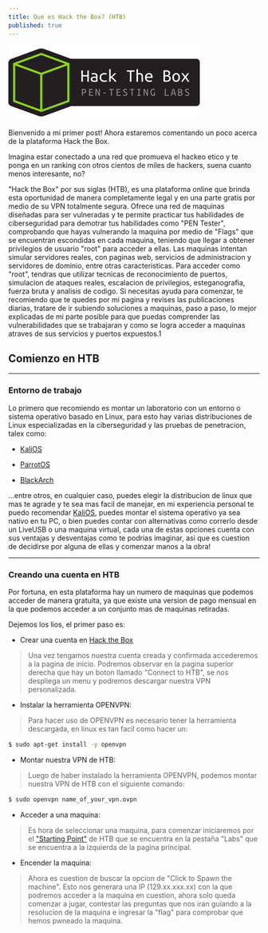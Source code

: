 ```yaml
---
title: Que es Hack the Box? (HTB) 
published: true
---
```


![](assets/What-is-HTB/HTB-top-banner.png)


Bienvenido a mi primer post!
Ahora estaremos comentando un poco acerca de la plataforma Hack the Box.

Imagina estar conectado a una red que promueva el hackeo etico y te ponga en un ranking con otros cientos de miles de hackers, suena cuanto menos interesante, no?

"Hack the Box" por sus siglas (HTB), es una plataforma online que brinda esta oportunidad de manera completamente legal y en una parte gratis por medio de su VPN totalmente segura.
Ofrece una red de maquinas diseñadas para ser vulneradas y te permite practicar tus habilidades de ciberseguridad para demotrar tus habilidades como "PEN Tester", comprobando que hayas vulnerando la maquina por medio de "Flags" que se encuentran escondidas en cada maquina, teniendo que llegar a obtener privilegios de usuario "root" para acceder a ellas. Las maquinas intentan simular servidores reales, con paginas web, servicios de administracion y servidores de dominio, entre otras caracteristicas. Para acceder como "root", tendras que utilizar tecnicas de reconocimiento de puertos, simulacion de ataques reales, escalacion de privilegios, esteganografia, fuerza bruta y analisis de codigo. Si necesitas ayuda para comenzar, te recomiendo que te quedes por mi pagina y revises las publicaciones diarias, tratare de ir subiendo soluciones a maquinas, paso a paso, lo mejor explicadas de mi parte posible para que puedas comprender las vulnerabilidades que se trabajaran y como se logra acceder a maquinas atraves de sus servicios y puertos expuestos.1



## [](#header-2) Comienzo en HTB
* * *
### [](#header-3) Entorno de trabajo


Lo primero que recomiendo es montar un laboratorio con un entorno o sistema operativo basado en Linux, para esto hay varias distribuciones de Linux especializadas en la ciberseguridad y las pruebas de penetracion, talex como:


* [KaliOS](https://www.kali.org/)


* [ParrotOS](https://www.parrotsec.org/)


* [BlackArch](https://blackarch.org/)

...entre otros, en cualquier caso, puedes elegir la distribucion de linux que mas te agrade y te sea mas facil de manejar, en mi experiencia personal te puedo recomendar [KaliOS](https://www.kali.org/), puedes montar el sistema operativo ya sea nativo en tu PC, o bien puedes contar con alternativas como correrlo desde un LiveUSB o una maquina virtual, cada una de estas opciones cuenta con sus ventajas y desventajas como te podrias imaginar, asi que es cuestion de decidirse por alguna de ellas y comenzar manos a la obra!



* * *
### [](#header-3) Creando una cuenta en HTB


Por fortuna, en esta plataforma hay un numero de maquinas que podemos acceder de manera gratuita, ya que existe una version de pago mensual en la que podemos acceder a un conjunto mas de maquinas retiradas.

Dejemos los lios, el primer paso es:
* Crear una cuenta en [Hack the Box](https://app.hackthebox.com/login)
> Una vez tengamos nuestra cuenta creada y confirmada accederemos a la pagina de inicio. Podremos observar en la pagina superior derecha que hay un boton llamado "Connect to HTB", se nos despliega un menu y podremos descargar nuestra VPN personalizada.

* Instalar la herramienta OPENVPN:
> Para hacer uso de OPENVPN es necesario tener la herramienta descargada, en linux es tan facil como hacer un:


```bash
$ sudo apt-get install -y openvpn
```
* Montar nuestra VPN de HTB:
> Luego de haber instalado la herramienta OPENVPN, podemos montar nuestra VPN de HTB con el siguiente comando:


```bash
$ sudo openvpn name_of_your_vpn.ovpn
```


* Acceder a una maquina:
> Es hora de seleccionar una maquina, para comenzar iniciaremos por el ["Starting Point"](https://app.hackthebox.com/starting-point) de HTB que se encuentra en la pestaña "Labs" que se encuentra a la izquierda de la pagina principal.

* Encender la maquina:
> Ahora es cuestion de buscar la opcion de "Click to Spawn the machine". Esto nos generara una IP (129.xx.xxx.xx) con la que podremos acceder a la maquina en cuestion, ahora solo queda comenzar a jugar, contestar las preguntas que nos iran guiando a la resolucion de la maquina e ingresar la "flag" para comprobar que hemos pwneado la maquina.
